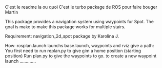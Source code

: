 
C'est le readme la ou quoi 
C'est le turbo package de ROS pour faire bouger Martin


This package provides a navigation system using waypoints for Spot.
The goal is make to make this package works for multiple stairs.


Requirement:
    navigation_2d_spot package by Karolina J.

How:
    rosplan.launch launchs base.launch, waypoints and rviz
    give a path:
        You first need to run replan.py to give gim a home position (starting position)
        Run plan.py to give the waypoints to go.
        to create a new waypoint launch ............. 
